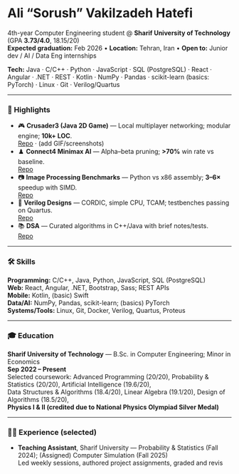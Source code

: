 # Ali “Sorush” Vakilzadeh Hatefi

4th-year Computer Engineering student @ **Sharif University of Technology** (GPA **3.73/4.0**, 18.15/20)  
**Expected graduation:** Feb 2026 • **Location:** Tehran, Iran • **Open to:** Junior dev / AI / Data Eng internships

**Tech:** Java · C/C++ · Python · JavaScript · SQL (PostgreSQL) · React · Angular · .NET · REST · Kotlin · NumPy · Pandas · scikit-learn (basics: PyTorch) · Linux · Git · Verilog/Quartus

---

### 🚀 Highlights
- 🎮 **Crusader3 (Java 2D Game)** — Local multiplayer networking; modular engine; **10k+ LOC**.  
  [Repo](https://github.com/Sorush-vh/<repo-crusader3>) · (add GIF/screenshots)
- ♟️ **Connect4 Minimax AI** — Alpha–beta pruning; **>70%** win rate vs baseline.  
  [Repo](https://github.com/Sorush-vh/<repo-connect4>)
- 📷 **Image Processing Benchmarks** — Python vs x86 assembly; **3–6×** speedup with SIMD.  
  [Repo](https://github.com/Sorush-vh/<repo-image-bench>)
- 🔧 **Verilog Designs** — CORDIC, simple CPU, TCAM; testbenches passing on Quartus.  
  [Repo](https://github.com/Sorush-vh/<repo-verilog>)
- 📚 **DSA** — Curated algorithms in C++/Java with brief notes/tests.  
  [Repo](https://github.com/Sorush-vh/<repo-dsa>)

---

### 🛠️ Skills
**Programming:** C/C++, Java, Python, JavaScript, SQL (PostgreSQL)  
**Web:** React, Angular, .NET, Bootstrap, Sass; REST APIs  
**Mobile:** Kotlin, (basic) Swift  
**Data/AI:** NumPy, Pandas, scikit-learn; (basics) PyTorch  
**Systems/Tools:** Linux, Git, Docker, Verilog, Quartus, Proteus

---

### 🎓 Education
**Sharif University of Technology** — B.Sc. in Computer Engineering; Minor in Economics  
**Sep 2022 – Present**  
Selected coursework: Advanced Programming (20/20), Probability & Statistics (20/20), Artificial Intelligence (19.6/20),  
Data Structures & Algorithms (18.4/20), Linear Algebra (19.1/20), Design of Algorithms (18.5/20),  
**Physics I & II (credited due to National Physics Olympiad Silver Medal)**

---

### 👨‍🏫 Experience (selected)
- **Teaching Assistant**, Sharif University — Probability & Statistics (Fall 2024); (Assigned) Computer Simulation (Fall 2025)  
  Led weekly sessions, authored project assignments, graded and revis
